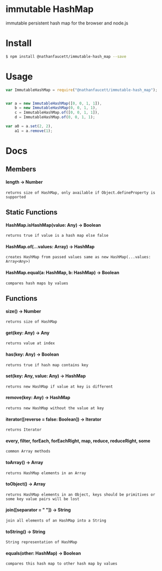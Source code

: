 immutable HashMap
=======

immutable persistent hash map for the browser and node.js

# Install
```bash
$ npm install @nathanfaucett/immutable-hash_map --save
```

# Usage
```javascript
var ImmutableHashMap = require("@nathanfaucett/immutable-hash_map");


var a = new ImmutableHashMap([0, 0, 1, 1]),
    b = new ImmutableHashMap(0, 0, 1, 1),
    c = ImmutableHashMap.of([0, 0, 1, 1]),
    d = ImmutableHashMap.of(0, 0, 1, 1);

var a0 = a.set(2, 2),
    a1 = a.remove(1);
```

# Docs

## Members

#### length -> Number
    returns size of HashMap, only available if Object.defineProperty is supported


## Static Functions

#### HashMap.isHashMap(value: Any) -> Boolean
    returns true if value is a hash map else false

#### HashMap.of(...values: Array<Any>) -> HashMap
    creates HashMap from passed values same as new HashMap(...values: Array<Any>)

#### HashMap.equal(a: HashMap, b: HashMap) -> Boolean
    compares hash maps by values


## Functions

#### size() -> Number
    returns size of HashMap

#### get(key: Any) -> Any
    returns value at index

#### has(key: Any) -> Boolean
    returns true if hash map contains key

#### set(key: Any, value: Any) -> HashMap
    returns new HashMap if value at key is different

#### remove(key: Any) -> HashMap
    returns new HashMap without the value at key

#### iterator([reverse = false: Boolean]) -> Iterator
    returns Iterator

#### every, filter, forEach, forEachRight, map, reduce, reduceRight, some
    common Array methods

#### toArray() -> Array<Any>
    returns HashMap elements in an Array

#### toObject() -> Array<Any>
    returns HashMap elements in an Object, keys should be primitives or some key value pairs will be lost

#### join([separator = " "]) -> String
    join all elements of an HashMap into a String

#### toString() -> String
    String representation of HashMap

#### equals(other: HashMap) -> Boolean
    compares this hash map to other hash map by values
